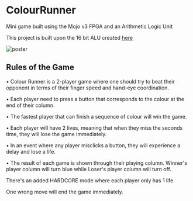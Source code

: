 # ColourRunner
Mini game built using the Mojo v3 FPGA and an Arithmetic Logic Unit

This project is built upon the 16 bit ALU created [here](https://github.com/weijin96/16bitALU)


![poster](https://github.com/weijin96/ColourRunner/blob/master/Images/Poster.png)
      


## Rules of the Game

• Colour Runner is a 2-player game where one should try to beat their opponent in terms of their finger speed and hand-eye coordination.

• Each player need to press a button that corresponds to the colour at the end of their column.

• The fastest player that can finish a sequence of colour will win the game.

• Each player will have 2 lives, meaning that when they miss the seconds time, they will lose the game immediately.

• In an event where any player misclicks a button, they will experience a delay and lose a life.

• The result of each game is shown through their playing column. Winner's player column will turn blue while Loser's player column will turn off.

There's an added HARDCORE mode where each player only has 1 life. 

One wrong move will end the game immediately.
